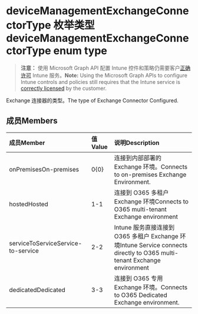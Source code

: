 # <a name="devicemanagementexchangeconnectortype-enum-type"></a><span data-ttu-id="cc618-101">deviceManagementExchangeConnectorType 枚举类型</span><span class="sxs-lookup"><span data-stu-id="cc618-101">deviceManagementExchangeConnectorType enum type</span></span>

> <span data-ttu-id="cc618-102">**注意：** 使用 Microsoft Graph API 配置 Intune 控件和策略仍需要客户[正确许可](https://go.microsoft.com/fwlink/?linkid=839381) Intune 服务。</span><span class="sxs-lookup"><span data-stu-id="cc618-102">**Note:** Using the Microsoft Graph APIs to configure Intune controls and policies still requires that the Intune service is [correctly licensed](https://go.microsoft.com/fwlink/?linkid=839381) by the customer.</span></span>

<span data-ttu-id="cc618-103">Exchange 连接器的类型。</span><span class="sxs-lookup"><span data-stu-id="cc618-103">The type of Exchange Connector Configured.</span></span>
## <a name="members"></a><span data-ttu-id="cc618-104">成员</span><span class="sxs-lookup"><span data-stu-id="cc618-104">Members</span></span>
|<span data-ttu-id="cc618-105">成员</span><span class="sxs-lookup"><span data-stu-id="cc618-105">Member</span></span>|<span data-ttu-id="cc618-106">值</span><span class="sxs-lookup"><span data-stu-id="cc618-106">Value</span></span>|<span data-ttu-id="cc618-107">说明</span><span class="sxs-lookup"><span data-stu-id="cc618-107">Description</span></span>|
|:---|:---|:---|
|<span data-ttu-id="cc618-108">onPremises</span><span class="sxs-lookup"><span data-stu-id="cc618-108">On-premises</span></span>|<span data-ttu-id="cc618-109">0</span><span class="sxs-lookup"><span data-stu-id="cc618-109">{0}</span></span>|<span data-ttu-id="cc618-110">连接到内部部署的 Exchange 环境。</span><span class="sxs-lookup"><span data-stu-id="cc618-110">Connects to on-premises Exchange Environment.</span></span>|
|<span data-ttu-id="cc618-111">hosted</span><span class="sxs-lookup"><span data-stu-id="cc618-111">Hosted</span></span>|<span data-ttu-id="cc618-112">1</span><span class="sxs-lookup"><span data-stu-id="cc618-112">-1</span></span>|<span data-ttu-id="cc618-113">连接到 O365 多租户 Exchange 环境</span><span class="sxs-lookup"><span data-stu-id="cc618-113">Connects to O365 multi-tenant Exchange environment</span></span>|
|<span data-ttu-id="cc618-114">serviceToService</span><span class="sxs-lookup"><span data-stu-id="cc618-114">Service-to-service</span></span>|<span data-ttu-id="cc618-115">2</span><span class="sxs-lookup"><span data-stu-id="cc618-115">-2</span></span>|<span data-ttu-id="cc618-116">Intune 服务直接连接到 O365 多租户 Exchange 环境</span><span class="sxs-lookup"><span data-stu-id="cc618-116">Intune Service connects directly to O365 multi-tenant Exchange environment</span></span>|
|<span data-ttu-id="cc618-117">dedicated</span><span class="sxs-lookup"><span data-stu-id="cc618-117">Dedicated</span></span>|<span data-ttu-id="cc618-118">3</span><span class="sxs-lookup"><span data-stu-id="cc618-118">-3</span></span>|<span data-ttu-id="cc618-119">连接到 O365 专用 Exchange 环境。</span><span class="sxs-lookup"><span data-stu-id="cc618-119">Connects to O365 Dedicated Exchange environment.</span></span>|








